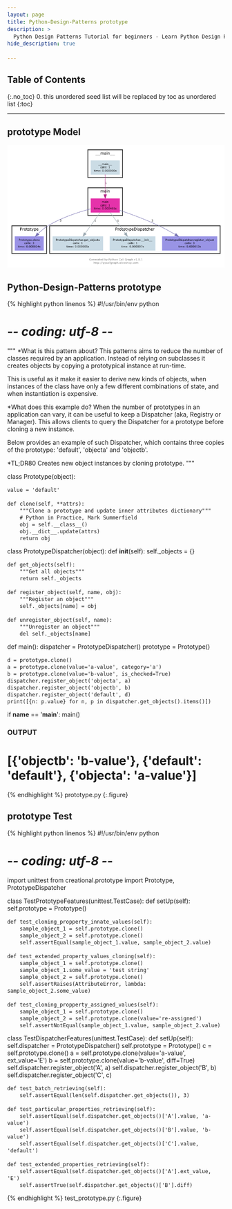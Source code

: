 ```yaml
---
layout: page
title: Python-Design-Patterns prototype
description: >
  Python Design Patterns Tutorial for beginners - Learn Python Design Patterns in simple and easy steps starting from basic to advanced concepts with examples ...
hide_description: true

---
```


## Table of Contents
{:.no_toc}
0. this unordered seed list will be replaced by toc as unordered list
{:toc}

---

## prototype Model

![](/courses/python-fesign-patterns/creational/viz/prototype.py.png)

## Python-Design-Patterns prototype

{% highlight python linenos %}
#!/usr/bin/env python
# -*- coding: utf-8 -*-

"""
*What is this pattern about?
This patterns aims to reduce the number of classes required by an
application. Instead of relying on subclasses it creates objects by
copying a prototypical instance at run-time.

This is useful as it make it easier to derive new kinds of objects,
when instances of the class have only a few different combinations of
state, and when instantiation is expensive.

*What does this example do?
When the number of prototypes in an application can vary, it can be
useful to keep a Dispatcher (aka, Registry or Manager). This allows
clients to query the Dispatcher for a prototype before cloning a new
instance.

Below provides an example of such Dispatcher, which contains three
copies of the prototype: 'default', 'objecta' and 'objectb'.

*TL;DR80
Creates new object instances by cloning prototype.
"""

class Prototype(object):

    value = 'default'

    def clone(self, **attrs):
        """Clone a prototype and update inner attributes dictionary"""
        # Python in Practice, Mark Summerfield
        obj = self.__class__()
        obj.__dict__.update(attrs)
        return obj

class PrototypeDispatcher(object):
    def __init__(self):
        self._objects = {}

    def get_objects(self):
        """Get all objects"""
        return self._objects

    def register_object(self, name, obj):
        """Register an object"""
        self._objects[name] = obj

    def unregister_object(self, name):
        """Unregister an object"""
        del self._objects[name]

def main():
    dispatcher = PrototypeDispatcher()
    prototype = Prototype()

    d = prototype.clone()
    a = prototype.clone(value='a-value', category='a')
    b = prototype.clone(value='b-value', is_checked=True)
    dispatcher.register_object('objecta', a)
    dispatcher.register_object('objectb', b)
    dispatcher.register_object('default', d)
    print([{n: p.value} for n, p in dispatcher.get_objects().items()])

if __name__ == '__main__':
    main()

### OUTPUT ###
# [{'objectb': 'b-value'}, {'default': 'default'}, {'objecta': 'a-value'}]
{% endhighlight %}
prototype.py
{:.figure}

## prototype Test

{% highlight python linenos %}
#!/usr/bin/env python
# -*- coding: utf-8 -*-
import unittest
from creational.prototype import Prototype, PrototypeDispatcher

class TestPrototypeFeatures(unittest.TestCase):
    def setUp(self):
        self.prototype = Prototype()

    def test_cloning_propperty_innate_values(self):
        sample_object_1 = self.prototype.clone()
        sample_object_2 = self.prototype.clone()
        self.assertEqual(sample_object_1.value, sample_object_2.value)

    def test_extended_property_values_cloning(self):
        sample_object_1 = self.prototype.clone()
        sample_object_1.some_value = 'test string'
        sample_object_2 = self.prototype.clone()
        self.assertRaises(AttributeError, lambda: sample_object_2.some_value)

    def test_cloning_propperty_assigned_values(self):
        sample_object_1 = self.prototype.clone()
        sample_object_2 = self.prototype.clone(value='re-assigned')
        self.assertNotEqual(sample_object_1.value, sample_object_2.value)

class TestDispatcherFeatures(unittest.TestCase):
    def setUp(self):
        self.dispatcher = PrototypeDispatcher()
        self.prototype = Prototype()
        c = self.prototype.clone()
        a = self.prototype.clone(value='a-value', ext_value='E')
        b = self.prototype.clone(value='b-value', diff=True)
        self.dispatcher.register_object('A', a)
        self.dispatcher.register_object('B', b)
        self.dispatcher.register_object('C', c)

    def test_batch_retrieving(self):
        self.assertEqual(len(self.dispatcher.get_objects()), 3)

    def test_particular_properties_retrieving(self):
        self.assertEqual(self.dispatcher.get_objects()['A'].value, 'a-value')
        self.assertEqual(self.dispatcher.get_objects()['B'].value, 'b-value')
        self.assertEqual(self.dispatcher.get_objects()['C'].value, 'default')

    def test_extended_properties_retrieving(self):
        self.assertEqual(self.dispatcher.get_objects()['A'].ext_value, 'E')
        self.assertTrue(self.dispatcher.get_objects()['B'].diff)
{% endhighlight %}
test_prototype.py
{:.figure}
